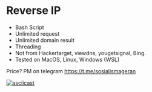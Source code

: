 # Reverse IP

- Bash Script
- Unlimited request
- Unlimited domain result
- Threading
- Not from Hackertarget, viewdns, yougetsignal, Bing.
- Tested on MacOS, Linux, Windows (WSL)


Price? PM on telegram https://t.me/sosialismageran

[![asciicast](https://asciinema.org/a/419885.svg)](https://asciinema.org/a/419885)
